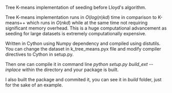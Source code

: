 Tree K-means implementation of seeding before Lloyd's algorithm.

Tree K-means implementation runs in $O(log(n)kd)$ time in comparison to K-means++ which runs in $O(nkd)$ while at the same time not requiring significant memory overhead. This is a huge computational advancement as seeding for large datasets is extremely computationally expensive.

Written in Cython using Numpy dependency and compiled using distutils. You can change the dataset in k_tree_means.pyx file and modify compiler directives to Cython in setup.py.

Then one can compile it in command line *python setup.py build_ext --inplace* within the directory and your package is built.

I also built the package and commited it, you can see it in *build* folder, just for the sake of an example.
